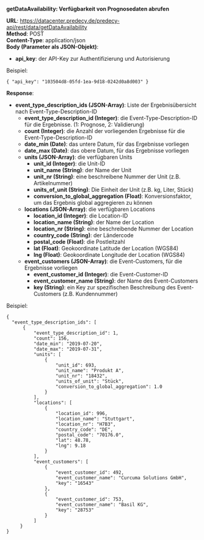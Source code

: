 __getDataAvailability: Verfügbarkeit von Prognosedaten abrufen__

__URL__: https://datacenter.predecy.de/predecy-api/rest/data/getDataAvailability  
__Method__: POST  
__Content-Type__: application/json  
__Body (Parameter als JSON-Objekt)__:
  * __api_key__: der API-Key zur Authentifizierung und Autorisierung

  Beispiel:  
  ```
  { "api_key": "103504d8-05fd-1ea-9d18-0242d0a8d003" }
  ```
  
__Response__:
  * __event_type_description_ids (JSON-Array)__: Liste der Ergebnisübersicht nach Event-Type-Description-ID
    * __event_type_description_id (Integer)__: die Event-Type-Description-ID für die Ergebnisse. (1: Prognose, 2: Validierung)
    * __count (Integer)__: die Anzahl der vorliegenden Ergebnisse für die Event-Type-Description-ID 
    * __date_min (Date)__: das untere Datum, für das Ergebnisse vorliegen
    * __date_max (Date)__: das obere Datum, für das Ergebnisse vorliegen
    * __units (JSON-Array)__: die verfügbaren Units
      * __unit_id (Integer)__: die Unit-ID
      * __unit_name (String)__: der Name der Unit
      * __unit_nr (String)__: eine beschreibene Nummer der Unit (z.B. Artikelnummer)
      * __units_of_unit (String)__: Die Einheit der Unit (z.B. kg, Liter, Stück)
      * __conversion_to_global_aggregation (Float)__: Konversionsfaktor, um das Ergebnis global aggregieren zu können 
    * __locations (JSON-Array)__: die verfügbaren Locations
      * __location_id (Integer)__: die Location-ID
      * __location_name (String)__: der Name der Location
      * __location_nr (String)__: eine beschreibende Nummer der Location
      * __country_code (String)__: der Ländercode
      * __postal_code (Float)__: die Postleitzahl
      * __lat (Float)__: Geokoordinate Latitude der Location (WGS84)
      * __lng (Float)__: Geokoordinate Longitude der Location (WGS84)
    * __event_customers (JSON-Array)__: die Event-Customers, für die Ergebnisse vorliegen
      * __event_customer_id (Integer)__: die Event-Customer-ID
      * __event_customer_name (String)__: der Name des Event-Customers
      * __key (String)__: ein Key zur spezifischen Beschreibung des Event-Customers (z.B. Kundennummer)
  
  Beispiel: 
  ```
  {
    "event_type_description_ids": [
        {
            "event_type_description_id": 1,
            "count": 156,
            "date_min": "2019-07-20",
            "date_max": "2019-07-31",
            "units": [
                {
                    "unit_id": 693,
                    "unit_name": "Produkt A",
                    "unit_nr": "18432",
                    "units_of_unit": "Stück",
                    "conversion_to_global_aggregation": 1.0
                }
            ],
            "locations": [
                {
                    "location_id": 996,
                    "location_name": "Stuttgart",
                    "location_nr": "H7B3",
                    "country_code": "DE",
                    "postal_code": "70176.0",
                    "lat": 48.78,
                    "lng": 9.18
                }
            ],
            "event_customers": [
                {
                    "event_customer_id": 492,
                    "event_customer_name": "Curcuma Solutions GmbH",
                    "key": "16543"
                },
                {
                    "event_customer_id": 753,
                    "event_customer_name": "Basil KG",
                    "key": "28753"
                }
            ]
       }
  }
  ```
  
  